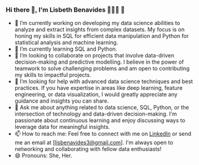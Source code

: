 ### Hi there 👋, I'm Lisbeth Benavides 👩🏻‍🔬 🎺

- 🔭 I’m currently working on developing my data science abilities to analyze and extract insights from complex datasets. My focus is on honing my skills in SQL for efficient data manipulation and Python for statistical analysis and machine learning.
- 🌱 I’m currently learning SQL and Python.
- 👯 I’m looking to collaborate on projects that involve data-driven decision-making and predictive modelling. I believe in the power of teamwork to solve challenging problems and am open to contributing my skills to impactful projects.
- 🤔 I’m looking for help with advanced data science techniques and best practices. If you have expertise in areas like deep learning, feature engineering, or data visualization, I would greatly appreciate any guidance and insights you can share.
- 💬 Ask me about anything related to data science, SQL, Python, or the intersection of technology and data-driven decision-making. I'm passionate about continuous learning and enjoy discussing ways to leverage data for meaningful insights.
- 📫 How to reach me: Feel free to connect with me on [LinkedIn](https://www.linkedin.com/in/lisbeth-benavides/) or send me an email at [lisbenavides3@gmail.com]. I'm always open to networking and collaborating with fellow data enthusiasts!
- 😄 Pronouns: She, Her.
